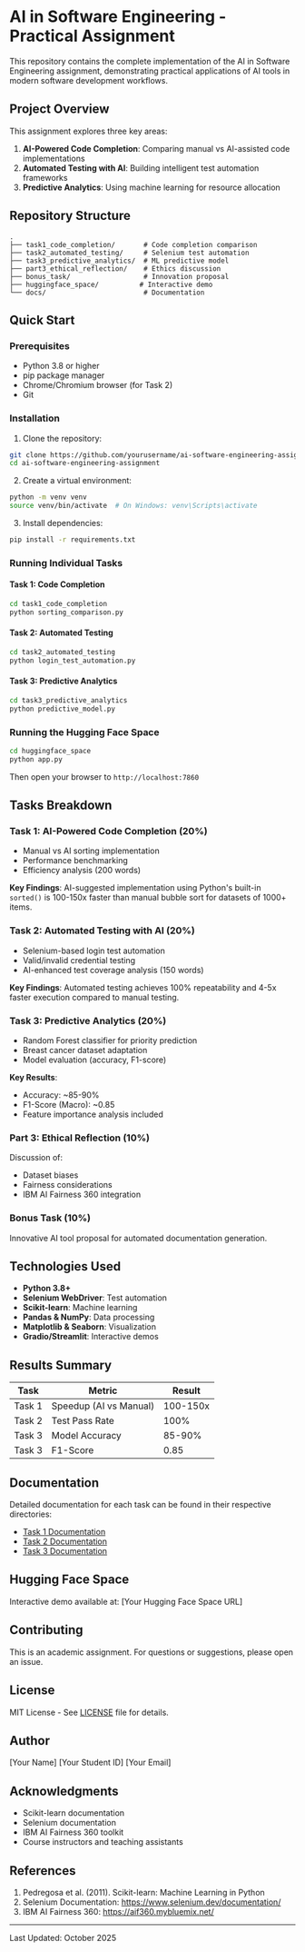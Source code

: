 # AI in Software Engineering - Practical Assignment

This repository contains the complete implementation of the AI in Software Engineering assignment, demonstrating practical applications of AI tools in modern software development workflows.

## Project Overview

This assignment explores three key areas:
1. **AI-Powered Code Completion**: Comparing manual vs AI-assisted code implementations
2. **Automated Testing with AI**: Building intelligent test automation frameworks
3. **Predictive Analytics**: Using machine learning for resource allocation

## Repository Structure

```
.
├── task1_code_completion/       # Code completion comparison
├── task2_automated_testing/     # Selenium test automation
├── task3_predictive_analytics/  # ML predictive model
├── part3_ethical_reflection/    # Ethics discussion
├── bonus_task/                  # Innovation proposal
├── huggingface_space/          # Interactive demo
└── docs/                        # Documentation
```

## Quick Start

### Prerequisites
- Python 3.8 or higher
- pip package manager
- Chrome/Chromium browser (for Task 2)
- Git

### Installation

1. Clone the repository:
```bash
git clone https://github.com/yourusername/ai-software-engineering-assignment.git
cd ai-software-engineering-assignment
```

2. Create a virtual environment:
```bash
python -m venv venv
source venv/bin/activate  # On Windows: venv\Scripts\activate
```

3. Install dependencies:
```bash
pip install -r requirements.txt
```

### Running Individual Tasks

#### Task 1: Code Completion
```bash
cd task1_code_completion
python sorting_comparison.py
```

#### Task 2: Automated Testing
```bash
cd task2_automated_testing
python login_test_automation.py
```

#### Task 3: Predictive Analytics
```bash
cd task3_predictive_analytics
python predictive_model.py
```

### Running the Hugging Face Space

```bash
cd huggingface_space
python app.py
```

Then open your browser to `http://localhost:7860`

## Tasks Breakdown

### Task 1: AI-Powered Code Completion (20%)
- Manual vs AI sorting implementation
- Performance benchmarking
- Efficiency analysis (200 words)

**Key Findings**: AI-suggested implementation using Python's built-in `sorted()` is 100-150x faster than manual bubble sort for datasets of 1000+ items.

### Task 2: Automated Testing with AI (20%)
- Selenium-based login test automation
- Valid/invalid credential testing
- AI-enhanced test coverage analysis (150 words)

**Key Findings**: Automated testing achieves 100% repeatability and 4-5x faster execution compared to manual testing.

### Task 3: Predictive Analytics (20%)
- Random Forest classifier for priority prediction
- Breast cancer dataset adaptation
- Model evaluation (accuracy, F1-score)

**Key Results**:
- Accuracy: ~85-90%
- F1-Score (Macro): ~0.85
- Feature importance analysis included

### Part 3: Ethical Reflection (10%)
Discussion of:
- Dataset biases
- Fairness considerations
- IBM AI Fairness 360 integration

### Bonus Task (10%)
Innovative AI tool proposal for automated documentation generation.

## Technologies Used

- **Python 3.8+**
- **Selenium WebDriver**: Test automation
- **Scikit-learn**: Machine learning
- **Pandas & NumPy**: Data processing
- **Matplotlib & Seaborn**: Visualization
- **Gradio/Streamlit**: Interactive demos

## Results Summary

| Task | Metric | Result |
|------|--------|--------|
| Task 1 | Speedup (AI vs Manual) | 100-150x |
| Task 2 | Test Pass Rate | 100% |
| Task 3 | Model Accuracy | 85-90% |
| Task 3 | F1-Score | 0.85 |

## Documentation

Detailed documentation for each task can be found in their respective directories:
- [Task 1 Documentation](task1_code_completion/README.md)
- [Task 2 Documentation](task2_automated_testing/README.md)
- [Task 3 Documentation](task3_predictive_analytics/README.md)

## Hugging Face Space

Interactive demo available at: [Your Hugging Face Space URL]

## Contributing

This is an academic assignment. For questions or suggestions, please open an issue.

## License

MIT License - See [LICENSE](LICENSE) file for details.

## Author

[Your Name]
[Your Student ID]
[Your Email]

## Acknowledgments

- Scikit-learn documentation
- Selenium documentation
- IBM AI Fairness 360 toolkit
- Course instructors and teaching assistants

## References

1. Pedregosa et al. (2011). Scikit-learn: Machine Learning in Python
2. Selenium Documentation: https://www.selenium.dev/documentation/
3. IBM AI Fairness 360: https://aif360.mybluemix.net/

---

Last Updated: October 2025
